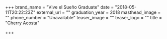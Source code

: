 +++
brand_name = "Vive el Sueño Graduate"
date = "2018-05-11T20:22:23Z"
external_url = ""
graduation_year = 2018
masthead_image = ""
phone_number = "Unavailable"
teaser_image = ""
teaser_logo = ""
title = "Cherry Acosta"

+++
